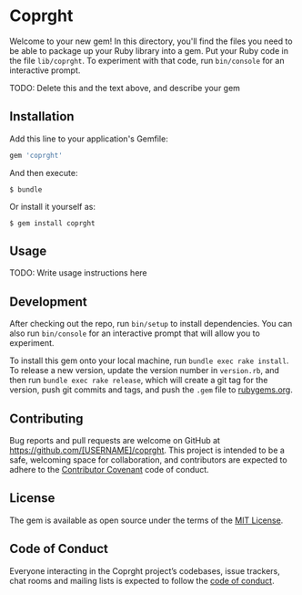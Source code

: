 # Coprght

Welcome to your new gem! In this directory, you'll find the files you need to be able to package up your Ruby library into a gem. Put your Ruby code in the file `lib/coprght`. To experiment with that code, run `bin/console` for an interactive prompt.

TODO: Delete this and the text above, and describe your gem

## Installation

Add this line to your application's Gemfile:

```ruby
gem 'coprght'
```

And then execute:

    $ bundle

Or install it yourself as:

    $ gem install coprght

## Usage

TODO: Write usage instructions here

## Development

After checking out the repo, run `bin/setup` to install dependencies. You can also run `bin/console` for an interactive prompt that will allow you to experiment.

To install this gem onto your local machine, run `bundle exec rake install`. To release a new version, update the version number in `version.rb`, and then run `bundle exec rake release`, which will create a git tag for the version, push git commits and tags, and push the `.gem` file to [rubygems.org](https://rubygems.org).

## Contributing

Bug reports and pull requests are welcome on GitHub at https://github.com/[USERNAME]/coprght. This project is intended to be a safe, welcoming space for collaboration, and contributors are expected to adhere to the [Contributor Covenant](http://contributor-covenant.org) code of conduct.

## License

The gem is available as open source under the terms of the [MIT License](https://opensource.org/licenses/MIT).

## Code of Conduct

Everyone interacting in the Coprght project’s codebases, issue trackers, chat rooms and mailing lists is expected to follow the [code of conduct](https://github.com/[USERNAME]/coprght/blob/master/CODE_OF_CONDUCT.md).
